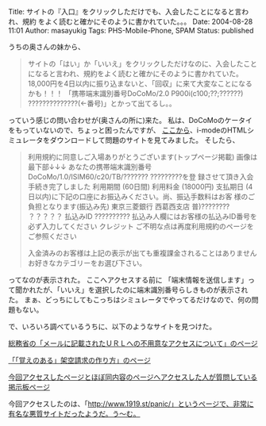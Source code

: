 Title: サイトの『入口』をクリックしただけでも、入会したことになると言われ、規約 をよく読むと確かにそのように書かれていた。。。
Date: 2004-08-28 11:01
Author: masayukig
Tags: PHS-Mobile-Phone, SPAM
Status: published

うちの奥さんの妹から、

> サイトの「はい」か「いいえ」をクリックしただけなのに、入会したことになると言われ、規約をよく読むと確かにそのように書かれていた。
> 18,000円を4日以内に振り込まないと、「回収」に来て大変なことになるかも！！！
> 「携帯端末識別番号DoCoMo/2.0 P900i(c100;??;??????)
> ??????????????(←番号)」とかって出てるし。。

っていう感じの問い合わせが(奥さんの所に)来た。
私は、DoCoMoのケータイをもっていないので、ちょっと困ったんですが、
[ここから](http://www.nttdocomo.co.jp/mc-user/i/flash/tool.html)、i-modeのHTMLシミュレータをダウンロードして問題のサイトを見てみました。
そしたら、

> 利用規約に同意しご入場ありがとうございます(トップページ掲載)
> 画像は最下部↓↓↓
> あなたの携帯端末識別番号　DoCoMo/1.0/ISIM60/c20/TB/???????
> ?????????を登
> 録させて頂き入会手続き完了しました
> 利用期間 (60日間)
> 利用料金 (18000円)
> 支払期日
> (4日以内)に下記の口座にお振込みください。尚、振込手数料はお客
> 様のご負担となります(振込み先) 東京三菱銀行 西葛西支店 普)????????
> ？？？？？
> 払込みID ??????????
> 払込み人欄にはお客様の払込みID番号を必ず入力してください
> クレジット
> ご不明な点は再度利用規約のページをご参照ください
>
> 入金済みのお客様は上記の表示が出ても重複課金されることはありません
> お好きなカテゴリーをお選び下さい。

ってなのが表示された。
ここへアクセスする前に
「端末情報を送信します」って聞かれたが、「いいえ」を選択したのに端末識別番号らしきものが表示された。
まぁ、どっちにしてもこっちはシミュレータでやってるだけなので、何の問題もない。

で、いろいろ調べているうちに、以下のようなサイトを見つけた。

[総務省の「メールに記載されたＵＲＬへの不用意なアクセスについて」のページ](http://www.soumu.go.jp/s-news/2004/040421_3.html)

[「「覚えのある」架空請求の作り方」のページ](http://www.kumat.com/hennamail/spam/case_seikyu4.htm)

[今回アクセスしたページとほぼ同内容のページへアクセスした人が質問している掲示板ページ](http://cgi36.plala.or.jp/discuss/bbs.cgi?log=3473)

今回アクセスしたのは、「http://www.1919.st/panic/」というページで、非常に有名な悪質サイトだったようだ。う〜む。

